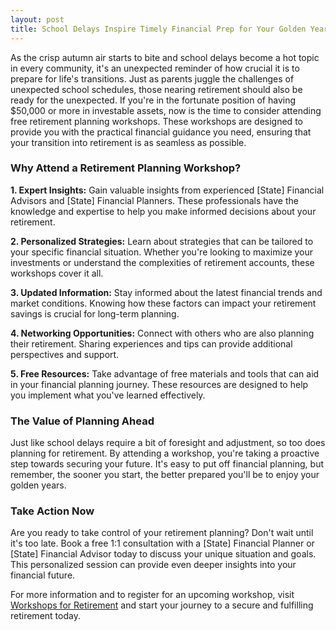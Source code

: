 ```yaml
---
layout: post
title: School Delays Inspire Timely Financial Prep for Your Golden Years
---
```



As the crisp autumn air starts to bite and school delays become a hot topic in every community, it's an unexpected reminder of how crucial it is to prepare for life's transitions. Just as parents juggle the challenges of unexpected school schedules, those nearing retirement should also be ready for the unexpected. If you're in the fortunate position of having $50,000 or more in investable assets, now is the time to consider attending free retirement planning workshops. These workshops are designed to provide you with the practical financial guidance you need, ensuring that your transition into retirement is as seamless as possible.

### Why Attend a Retirement Planning Workshop?

**1. Expert Insights:** Gain valuable insights from experienced [State] Financial Advisors and [State] Financial Planners. These professionals have the knowledge and expertise to help you make informed decisions about your retirement.

**2. Personalized Strategies:** Learn about strategies that can be tailored to your specific financial situation. Whether you're looking to maximize your investments or understand the complexities of retirement accounts, these workshops cover it all.

**3. Updated Information:** Stay informed about the latest financial trends and market conditions. Knowing how these factors can impact your retirement savings is crucial for long-term planning.

**4. Networking Opportunities:** Connect with others who are also planning their retirement. Sharing experiences and tips can provide additional perspectives and support.

**5. Free Resources:** Take advantage of free materials and tools that can aid in your financial planning journey. These resources are designed to help you implement what you've learned effectively.

### The Value of Planning Ahead

Just like school delays require a bit of foresight and adjustment, so too does planning for retirement. By attending a workshop, you're taking a proactive step towards securing your future. It's easy to put off financial planning, but remember, the sooner you start, the better prepared you'll be to enjoy your golden years.

### Take Action Now

Are you ready to take control of your retirement planning? Don't wait until it's too late. Book a free 1:1 consultation with a [State] Financial Planner or [State] Financial Advisor today to discuss your unique situation and goals. This personalized session can provide even deeper insights into your financial future.

For more information and to register for an upcoming workshop, visit [Workshops for Retirement](https://workshopsforretirement.com) and start your journey to a secure and fulfilling retirement today.